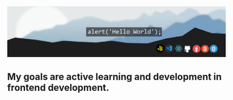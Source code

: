 ![Header](https://github.com/Bohdan-ybf/bohdan-ybf/blob/master/assets/bgq.png)

## My goals are active learning and development in frontend development.
